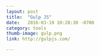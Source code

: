 ```yaml
---
layout: post
title:  "Gulp JS"
date:   2016-03-10 10:28:30 -0700
category: tools
thumb-image: gulp.png
link: http://gulpjs.com/

---
```


 